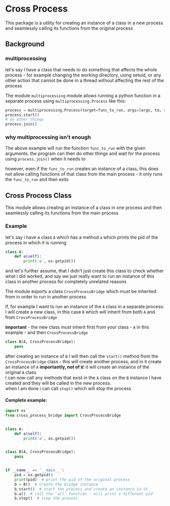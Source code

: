 # Cross Process

This package is a utility for creating an instance of a class in a new process and seamlessly calling its functions from
the original process  
  
## Background
### multiprocessing
let's say I have a class that needs to do something that affects the whole process - for example changing the working 
directory, using setuid, or any other action that cannot be done in a thread without affecting the rest of the process  

The module `multiprocessing` module allows running a python function in a separate process using
`multiprocessing.Process` like this:  
```python
process = multiprocessing.Process(target=func_to_run, args=(args, to, send))
process.start()
# do other things
process.join()
```

### why multiprocessing isn't enough 
The above example will run the function `func_to_run` with the given arguments. the program can then do other things and
wait for the process using `process.join()` when it needs to  
  
however, even if the `func_to_run` creates an instance of a class, this does not allow calling functions of that class
from the main process - it only runs the `func_to_run` and then exits

## Cross Process Class
This module allows creating an instance of a class in one process and then seamlessly calling its functions from the 
main process

### Example
let's say i have a class `A` which has a method `a` which prints the pid of the process in which it is running
```python
class A:
    def a(self):
        print('a', os.getpid())
```

and let's further assume, that I didn't just create this class to check whether what i did worked, and say we just
really want to run an instance of this class in another process for completely unrelated reasons  
  
The module exports a class `CrossProcessBridge` which must be inherited from in order to run in another process  
  
If, for example I want to run an instance of the `A` class in a separate process:  
I will create a new class, in this case `B` which will inherit from both `A` and from `CrossProcessBridge`
  
**important** - the new class must inherit first from your class - `A` in this example - and then `CrossProcessBridge`  

```python
class B(A, CrossProcessBridge):
    pass
```
after creating an instance of `B` I will then call the `start()` method from the `CrossProcessBridge` class - this will
create another process, and in it create an instance of `A` **importantly, not of `B`**! it will create an instance of
the original `A` class  
I can now call any methods that exist in the `A` class on the `B` instance I have created and they will be called in the
new process.  
when I am done i can call `stop()` which will stop the process

#### Complete example:

```python
import os
from cross_process_bridge import CrossProcessBridge


class A:
    def a(self):
        print('a', os.getpid())


class B(A, CrossProcessBridge):
    pass


if __name__ == '__main__':
    pid = os.getpid()
    print(pid)  # print the pid of the original process
    b = B()  # create the bridge instance
    b.start()  # start the process and create an instance in it
    b.a()  # call the `a()` function - will print a different pid
    b.stop()  # stop the process
```
